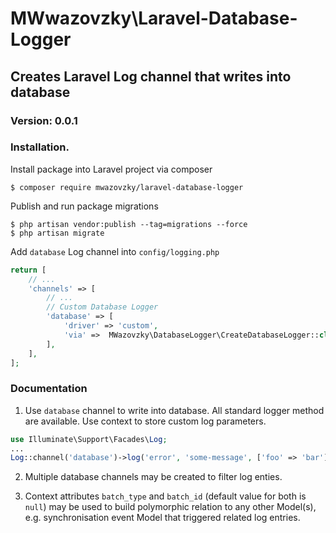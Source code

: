 # MWwazovzky\Laravel-Database-Logger

## Creates Laravel Log channel that writes into database

### Version: 0.0.1

### Installation.

Install package into Laravel project via composer
```
$ composer require mwazovzky/laravel-database-logger
```

Publish and run package migrations
```
$ php artisan vendor:publish --tag=migrations --force
$ php artisan migrate
```

Add `database` Log channel into `config/logging.php`
```php
return [
    // ...
    'channels' => [
        // ...
        // Custom Database Logger
        'database' => [
            'driver' => 'custom',
            'via' =>  MWazovzky\DatabaseLogger\CreateDatabaseLogger::class,
        ],
    ],
];
```

### Documentation

1. Use `database` channel to write into database.
All standard  logger  method are available.
Use context to store custom log parameters.
```php
use Illuminate\Support\Facades\Log;
...
Log::channel('database')->log('error', 'some-message', ['foo' => 'bar']);
```

2. Multiple database channels may be created to filter log enties.

3. Context  attributes `batch_type` and `batch_id` (default value for both
is `null`) may be used to build polymorphic relation to any other Model(s),
e.g. synchronisation event Model that triggered related log entries.
